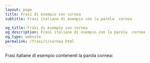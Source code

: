 ```yaml
---
layout: page
title: Frasi di esempio con cornea 
subtitle: Frasi italiane di esempio con la parola  cornea

og_title: Frasi di esempio con cornea 
og_description: Frasi italiane di esempio con la parola  cornea
og_type: website
permalink: /frasi/c/cornea.html
---
```


Frasi italiane di esempio contenenti la parola cornea:


